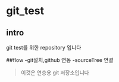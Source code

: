 # git_test

## intro
git test를 위한 repository 입니다

##flow
-git설치,github 연동
-sourceTree 연결


>이것은 연승용 git 저장소입니다
